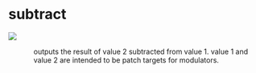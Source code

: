 
<a name=subtract></a><br>
# <b>subtract</b>
<img src="https://www.bespokesynth.com/docs/screenshots/subtract.png"><br>
<div style="display:inline-block;margin-left:50px;">
outputs the result of value 2 subtracted from value 1. value 1 and value 2 are intended to be patch targets for modulators.<br/><br/>